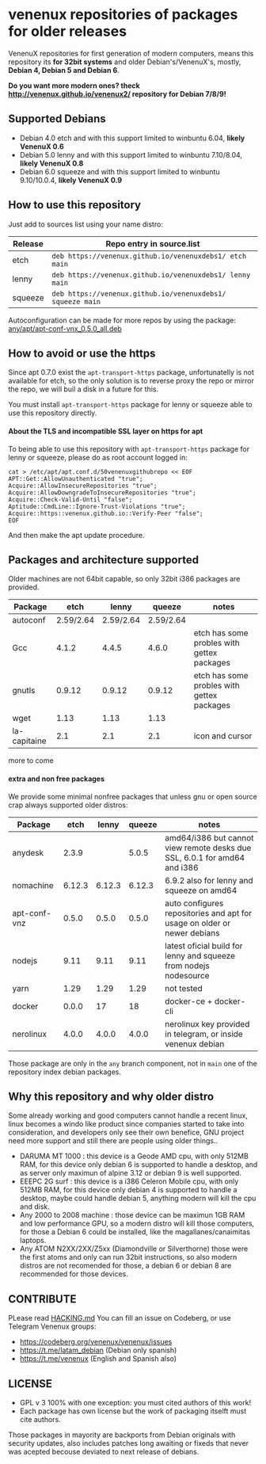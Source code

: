 # venenux repositories of packages for older releases

VenenuX repositories for first generation of modern computers, means this repository 
its **for 32bit systems** and older Debian's/VenenuX's, mostly, **Debian 4, Debian 5 and Debian 6**.

**Do you want more modern ones? theck http://venenux.github.io/venenux2/ repository for Debian 7/8/9!**

## Supported Debians

* Debian 4.0 etch and with this support limited to winbuntu 6.04, **likely VenenuX 0.6**
* Debian 5.0 lenny and with this support limited to winbuntu 7.10/8.04, **likely VenenuX 0.8**
* Debian 6.0 squeeze and with this support limited to winbuntu 9.10/10.0.4, **likely VenenuX 0.9**

## How to use this repository

Just add to sources list using your name distro:

| Release | Repo entry in source.list |
| ------- | ------------------------------------------------------------- |
| etch    | `deb https://venenux.github.io/venenuxdebs1/ etch main`    |
| lenny   | `deb https://venenux.github.io/venenuxdebs1/ lenny main`   |
| squeeze | `deb https://venenux.github.io/venenuxdebs1/ squeeze main` |

Autoconfiguration can be made for more repos by using the package: [any/apt/apt-conf-vnx_0.5.0_all.deb](any/apt/apt-conf-vnx_0.5.0_all.deb)

## How to avoid or use the https

Since apt 0.7.0 exist the `apt-transport-https` package, unfortunatelly 
is not available for etch, so the only solution is to reverse proxy 
the repo or mirror the repo, we will buil a disk in a future for this.

You must install  `apt-transport-https` package for lenny or squeeze able 
to use this repository directly.

#### About the TLS and incompatible SSL layer on https for apt

To being able to use this repository with `apt-transport-https` package for lenny or squeeze, 
please do as root account logged in:

```
cat > /etc/apt/apt.conf.d/50venenuxgithubrepo << EOF
APT::Get::AllowUnauthenticated "true";
Acquire::AllowInsecureRepositories "true";
Acquire::AllowDowngradeToInsecureRepositories "true";
Acquire::Check-Valid-Until "false";
Aptitude::CmdLine::Ignore-Trust-Violations "true";
Acquire::https::venenux.github.io::Verify-Peer "false";
EOF
```

And then make the apt update procedure.

## Packages and architecture supported

Older machines are not 64bit capable, so only 32bit i386 packages are provided.

| Package            | etch      | lenny     | queeze    | notes    |
| ------------------ | --------- | --------- | --------- | -------- |
| autoconf           | 2.59/2.64 | 2.59/2.64 | 2.59/2.64 |          |
| Gcc                | 4.1.2     | 4.4.5     | 4.6.0     | etch has some probles with gettex packages |
| gnutls             | 0.9.12    | 0.9.12    | 0.9.12    | etch has some probles with gettex packages |
| wget               | 1.13      | 1.13      | 1.13      |          |
| la-capitaine       | 2.1       | 2.1       | 2.1       | icon and cursor |

more to come

#### extra and non free packages

We provide some minimal nonfree packages that unless gnu or open source crap 
always supported older distros:

| Package            | etch      | lenny     | queeze    | notes    |
| ------------------ | --------- | --------- | --------- | -------- |
| anydesk            | 2.3.9     |           | 5.0.5     | amd64/i386 but cannot view remote desks due SSL, 6.0.1 for amd64 and i386 |
| nomachine          | 6.12.3    | 6.12.3    | 6.12.3    | 6.9.2 also for lenny and squeeze on amd64 |
| apt-conf-vnz       | 0.5.0     | 0.5.0     | 0.5.0     | auto configures repositories and apt for usage on older or newer debians |
| nodejs             | 9.11      | 9.11      | 9.11      | latest oficial build for lenny and squeeze from nodejs nodesource |
| yarn               | 1.29      | 1.29      | 1.29      | not tested      |
| docker             | 0.0.0     | 17        | 18        | docker-ce + docker-cli |
| nerolinux          | 4.0.0     | 4.0.0     | 4.0.0     | nerolinux key provided in telegram, or inside venenux debian |

Those package are only in the `any` branch component, not in `main` one of the repository index debian packages.

##  Why this repository and why older distro

Some already working and good computers cannot handle a recent linux, 
linux becomes a windo like product since companies started to take into consideration, 
and developers only see their own benefice, GNU project need more support 
and still there are people using older things..

* DARUMA MT 1000 : this device is a Geode AMD cpu, with only 512MB RAM, 
for this device only debian 6 is supported to handle a desktop, and as server 
only maximun of alpine 3.12 or debian 9 is well supported.
* EEEPC 2G surf : this device is a i386 Celeron Mobile cpu, with only 512MB RAM, 
for this device only debian 4 is supported to handle a desktop, maybe 
could handle debian 5, anything modern will kill the cpu and disk.
* Any 2000 to 2008 machine : those device can be maximun 1GB RAM and 
low performance GPU, so a modern distro will kill those computers, for those 
a Debian 6 could be installed, like the magallanes/canaimitas laptops.
* Any ATOM N2XX/2XX/Z5xx (Diamondville or Silverthorne) those were the first atoms 
and only can run 32bit instructions, so also modern distros are not recomended 
for those, a debian 6 or debian 8 are recommended for those devices.


## CONTRIBUTE

PLease read [HACKING.md](HACKING.md) You can fill an issue on Codeberg, or use Telegram Venenux groups:

* https://codeberg.org/venenux/venenux/issues
* https://t.me/latam_debian (Debian only spanish)
* https://t.me/venenux (English and Spanish also)

## LICENSE

* GPL v 3 100% with one exception: you must cited authors of this work!
* Each package has own license but the work of packaging itselft must cite authors.

Those packages in mayority are backports from Debian originals with security updates, 
also includes patches long awaiting or fixeds that never was acepted becouse deviated to next release of debians.
